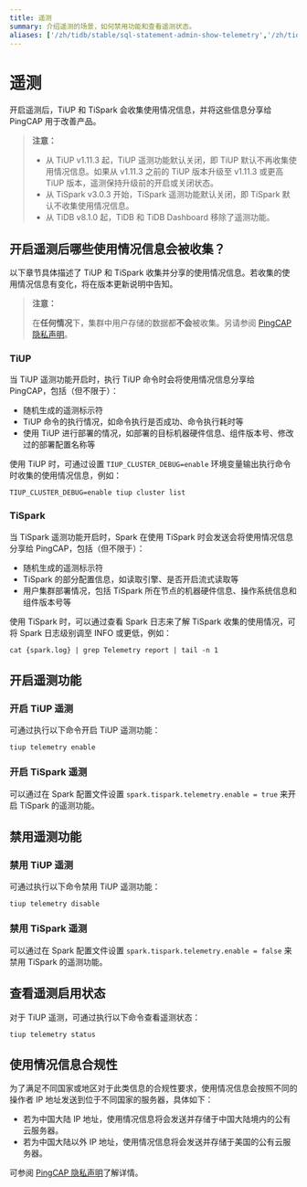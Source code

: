 ```yaml
---
title: 遥测
summary: 介绍遥测的场景，如何禁用功能和查看遥测状态。
aliases: ['/zh/tidb/stable/sql-statement-admin-show-telemetry','/zh/tidb/v8.1/sql-statement-admin-show-telemetry']
---
```


# 遥测

开启遥测后，TiUP 和 TiSpark 会收集使用情况信息，并将这些信息分享给 PingCAP 用于改善产品。

> **注意：**
>
> - 从 TiUP v1.11.3 起，TiUP 遥测功能默认关闭，即 TiUP 默认不再收集使用情况信息。如果从 v1.11.3 之前的 TiUP 版本升级至 v1.11.3 或更高 TiUP 版本，遥测保持升级前的开启或关闭状态。
> - 从 TiSpark v3.0.3 开始，TiSpark 遥测功能默认关闭，即 TiSpark 默认不收集使用情况信息。
> - 从 TiDB v8.1.0 起，TiDB 和 TiDB Dashboard 移除了遥测功能。

## 开启遥测后哪些使用情况信息会被收集？

以下章节具体描述了 TiUP 和 TiSpark 收集并分享的使用情况信息。若收集的使用情况信息有变化，将在版本更新说明中告知。

> **注意：**
>
> 在**任何情况**下，集群中用户存储的数据都**不会**被收集。另请参阅 [PingCAP 隐私声明](https://pingcap.com/zh/privacy-policy/)。

### TiUP

当 TiUP 遥测功能开启时，执行 TiUP 命令时会将使用情况信息分享给 PingCAP，包括（但不限于）：

- 随机生成的遥测标示符
- TiUP 命令的执行情况，如命令执行是否成功、命令执行耗时等
- 使用 TiUP 进行部署的情况，如部署的目标机器硬件信息、组件版本号、修改过的部署配置名称等

使用 TiUP 时，可通过设置 `TIUP_CLUSTER_DEBUG=enable` 环境变量输出执行命令时收集的使用情况信息，例如：

```shell
TIUP_CLUSTER_DEBUG=enable tiup cluster list
```

### TiSpark

当 TiSpark 遥测功能开启时，Spark 在使用 TiSpark 时会发送会将使用情况信息分享给 PingCAP，包括（但不限于）：

- 随机生成的遥测标示符
- TiSpark 的部分配置信息，如读取引擎、是否开启流式读取等
- 用户集群部署情况，包括 TiSpark 所在节点的机器硬件信息、操作系统信息和组件版本号等

使用 TiSpark 时，可以通过查看 Spark 日志来了解 TiSpark 收集的使用情况，可将 Spark 日志级别调至 INFO 或更低，例如：

```shell
cat {spark.log} | grep Telemetry report | tail -n 1
```

## 开启遥测功能

### 开启 TiUP 遥测

可通过执行以下命令开启 TiUP 遥测功能：

```shell
tiup telemetry enable
```

### 开启 TiSpark 遥测

可以通过在 Spark 配置文件设置 `spark.tispark.telemetry.enable = true` 来开启 TiSpark 的遥测功能。

## 禁用遥测功能

### 禁用 TiUP 遥测

可通过执行以下命令禁用 TiUP 遥测功能：

```shell
tiup telemetry disable
```

### 禁用 TiSpark 遥测

可以通过在 Spark 配置文件设置 `spark.tispark.telemetry.enable = false` 来禁用 TiSpark 的遥测功能。

## 查看遥测启用状态

对于 TiUP 遥测，可通过执行以下命令查看遥测状态：

```shell
tiup telemetry status
```

## 使用情况信息合规性

为了满足不同国家或地区对于此类信息的合规性要求，使用情况信息会按照不同的操作者 IP 地址发送到位于不同国家的服务器，具体如下：

- 若为中国大陆 IP 地址，使用情况信息将会发送并存储于中国大陆境内的公有云服务器。
- 若为中国大陆以外 IP 地址，使用情况信息将会发送并存储于美国的公有云服务器。

可参阅 [PingCAP 隐私声明](https://pingcap.com/zh/privacy-policy/)了解详情。

